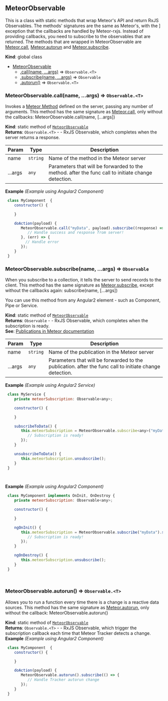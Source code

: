 <a name="MeteorObservable"></a>

## MeteorObservable
This is a class with static methods that wrap Meteor's API and return RxJS
Observables. The methods' signatures are the same as Meteor's, with the ]
exception that the callbacks are handled by Meteor-rxjs. Instead of
providing callbacks, you need to subscribe to the observables that are
returned. The methods that are wrapped in MeteorObservable are
[Meteor.call](https://docs.meteor.com/api/methods.html#Meteor-call),
[Meteor.autorun](https://docs.meteor.com/api/tracker.html#Tracker-autorun)
and [Meteor.subscribe](https://docs.meteor.com/api/pubsub.html#Meteor-subscribe).

**Kind**: global class  

* [MeteorObservable](#MeteorObservable)
    * [.call(name, ...args)](#MeteorObservable.call) ⇒ <code>Observable.&lt;T&gt;</code>
    * [.subscribe(name, ...args)](#MeteorObservable.subscribe) ⇒ <code>Observable</code>
    * [.autorun()](#MeteorObservable.autorun) ⇒ <code>Observable.&lt;T&gt;</code>

<a name="MeteorObservable.call"></a>

### MeteorObservable.call(name, ...args) ⇒ <code>Observable.&lt;T&gt;</code>
Invokes a [Meteor Method](https://docs.meteor.com/api/methods.html)
defined on the server, passing any number of arguments. This method has
the same signature as
[Meteor.call](https://docs.meteor.com/api/methods.html#Meteor-call), only
without the callbacks:
   MeteorObservable.call(name, [...args])

**Kind**: static method of <code>[MeteorObservable](#MeteorObservable)</code>  
**Returns**: <code>Observable.&lt;T&gt;</code> - - RxJS Observable, which completes when the
 server returns a response.  

| Param | Type | Description |
| --- | --- | --- |
| name | <code>string</code> | Name of the method in the Meteor server |
| ...args | <code>any</code> | Parameters that will be forwarded to the method.   after the func call to initiate change detection. |

**Example** *(Example using Angular2 Component)*  
```js
 class MyComponent  {
    constructor() {

    }

    doAction(payload) {
       MeteorObservable.call("myData", payload).subscribe((response) => {
          // Handle success and response from server!
       }, (err) => {
         // Handle error
       });
    }
 }
```
<a name="MeteorObservable.subscribe"></a>

### MeteorObservable.subscribe(name, ...args) ⇒ <code>Observable</code>
When you subscribe to a collection, it tells the server to send records to
the client. This method has the same signature as
[Meteor.subscribe](https://docs.meteor.com/api/pubsub.html#Meteor-subscribe),
except without the callbacks again:
   subscribe(name, [...args])

 You can use this method from any Angular2 element - such as Component,
 Pipe or Service.

**Kind**: static method of <code>[MeteorObservable](#MeteorObservable)</code>  
**Returns**: <code>Observable</code> - - RxJS Observable, which completes when the
 subscription is ready.  
**See**: [Publications in Meteor documentation](http://docs.meteor.com/api/pubsub.html)  

| Param | Type | Description |
| --- | --- | --- |
| name | <code>string</code> | Name of the publication in the Meteor server |
| ...args | <code>any</code> | Parameters that will be forwarded to the publication.   after the func call to initiate change detection. |

**Example** *(Example using Angular2 Service)*  
```js
 class MyService {
    private meteorSubscription: Observable<any>;

    constructor() {

    }

    subscribeToData() {
       this.meteorSubscription = MeteorObservable.subscribe<any>("myData").subscribe(() => {
          // Subscription is ready!
       });
    }

    unsubscribeToData() {
       this.meteorSubscription.unsubscribe();
    }
 }

 
```
**Example** *(Example using Angular2 Component)*  
```js
 class MyComponent implements OnInit, OnDestroy {
    private meteorSubscription: Observable<any>;

    constructor() {

    }

    ngOnInit() {
       this.meteorSubscription = MeteorObservable.subscribe("myData").subscribe(() => {
          // Subscription is ready!
       });
    }

    ngOnDestroy() {
       this.meteorSubscription.unsubscribe();
    }
 }

 
```
<a name="MeteorObservable.autorun"></a>

### MeteorObservable.autorun() ⇒ <code>Observable.&lt;T&gt;</code>
Allows you to run a function every time there is a change is a reactive
data sources. This method has the same signature as
[Meteor.autorun](https://docs.meteor.com/api/tracker.html#Tracker-autorun),
only without the callback:
   MeteorObservable.autorun()

**Kind**: static method of <code>[MeteorObservable](#MeteorObservable)</code>  
**Returns**: <code>Observable.&lt;T&gt;</code> - - RxJS Observable, which trigger the subscription callback
 each time that Meteor Tracker detects a change.  
**Example** *(Example using Angular2 Component)*  
```js
 class MyComponent  {
    constructor() {

    }

    doAction(payload) {
       MeteorObservable.autorun().subscribe(() => {
          // Handle Tracker autorun change
       });
    }
 }
```
